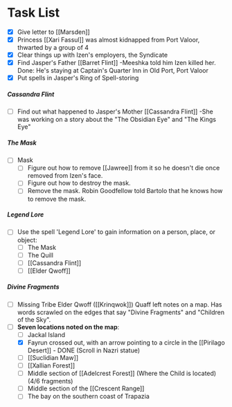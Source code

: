 # Task List
- [x] Give letter to [[Marsden]]
- [x] Princess [[Xari Fassul]] was almost kidnapped from Port Valoor, thwarted by a group of 4
- [x] Clear things up with Izen's employers, the Syndicate
- [x] Find Jasper's Father [[Barret Flint]]
      -Meeshka told him Izen killed her. 
      Done: He's staying at Captain's Quarter Inn in Old Port, Port Valoor
- [x] Put spells in Jasper's Ring of Spell-storing

##### Cassandra Flint
- [ ] Find out what happened to Jasper's Mother [[Cassandra Flint]]
	      -She was working on a story about the "The Obsidian Eye" and "The Kings Eye"

##### The Mask
- [ ] Mask
	- [ ] Figure out how to remove [[Jawree]] from it so he doesn't die once removed from Izen's face.
	- [ ] Figure out how to destroy the mask.
	- [ ] Remove the mask. Robin Goodfellow told Bartolo that he knows how to remove the mask.

##### Legend Lore
- [ ] Use the spell 'Legend Lore' to gain information on a person, place, or object:
	- [ ] The Mask
	- [ ] The Quill
	- [ ] [[Cassandra Flint]]
	- [ ] [[Elder Qwoff]]

##### Divine Fragments
- [ ] Missing Tribe Elder Qwoff ([[Krinqwok]])
Quaff left notes on a map. Has words scrawled on the edges that say "Divine Fragments" and "Children of the Sky".
- [ ] **Seven locations noted on the map**:
	- [ ] Jackal Island
	- [x] Fayrun crossed out, with an arrow pointing to a circle in the [[Pirilago Desert]] - DONE (Scroll in Nazri statue)
	- [ ] [[Suclidian Maw]]
	- [ ] [[Xallian Forest]]
	- [ ] Middle section of [[Adelcrest Forest]] (Where the Child is located) (4/6 fragments)
	- [ ] Middle section of the [[Crescent Range]]
	- [ ] The bay on the southern coast of Trapazia